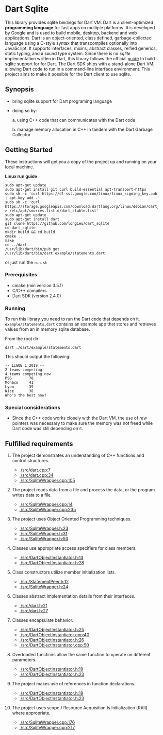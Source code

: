 # Dart Sqlite

This library provides sqlite bindings for Dart VM. Dart is a client-optimized **programming language** for fast apps on multiple platforms. It is developed by Google and is used to build mobile, desktop, backend and web applications. Dart is an object-oriented, class defined, garbage-collected language using a C-style syntax that transcompiles optionally into JavaScript. It supports interfaces, mixins, abstract classes, reified generics, static typing, and a sound type system. Since there is no _sqlite_ implementation written in Dart, this library follows the official [guide](https://dart.dev/server/c-interop-native-extensions) to build sqlite support for for Dart. 
The Dart SDK ships with a stand-alone Dart VM, allowing Dart code to run in a command-line interface environment. This project aims to make it possible for the Dart client to use sqlite. 

## Synopsis

* bring sqlite support for Dart programing language
* doing so by:

     a. using C++ code that can communicates with the Dart code
    
     b. manage memory allocation in C++ in tandem with the Dart Garbage Collector 

## Getting Started

These instructions will get you a copy of the project up and running on your local machine. 

**Linux run guide**

```
sudo apt-get update
sudo apt-get install git curl build-essential apt-transport-https
sudo sh -c 'curl https://dl-ssl.google.com/linux/linux_signing_key.pub | apt-key add -'
sudo sh -c 'curl https://storage.googleapis.com/download.dartlang.org/linux/debian/dart_stable.list > /etc/apt/sources.list.d/dart_stable.list'
sudo apt-get update
sudo apt-get install dart
git clone https://github.com/long1eu/dart_sqlite
cd dart_sqlite
mkdir build && cd build
cmake ..
make
cd ../dart
/usr/lib/dart/bin/pub get
/usr/lib/dart/bin/dart example/statements.dart
```

or just run the `run.sh`

### Prerequisites

* cmake (min version 3.5.1)
* C/C++ compilers
* Dart SDK (version 2.4.0)

### Running

To run this library you need to run the Dart code that depends on it. `example/statements.dart` contains an example app that stores and retrieves values from an in memory sqlite database.

From the root dir:

```
dart ./dart/example/statements.dart
```
This should output the following:
```
-- LIGUE 1 2019 --
2 teams competing
4 teams competing now
PSG        78
Monaco     41
Lyon       39
Nice       38
Who's the best now?
```

### Special considerations
* Since the C++ code works closely with the Dart VM, the use of raw pointers was necessary to make sure the memory was not freed while Dart code was still depending on it.

## Fulfilled requirements
1. The project demonstrates an understanding of C++ functions and control structures.
    
    * [./src/dart.cpp:7](https://github.com/long1eu/dart_sqlite/blob/master/src/dart.cpp#L7)
    * [./src/dart.cpp:34](https://github.com/long1eu/dart_sqlite/blob/master/src/dart.cpp#L34)
    * [./src/SqliteWrapper.cpp:105](https://github.com/long1eu/dart_sqlite/blob/master/src/SqliteWrapper.cpp#L105)
    
2. The project reads data from a file and process the data, or the program writes data to a file.
    
    * [./src/SqliteWrapper.cpp:14](https://github.com/long1eu/dart_sqlite/blob/master/src/SqliteWrapper.cpp#L14)
    * [./src/SqliteWrapper.cpp:235](https://github.com/long1eu/dart_sqlite/blob/master/src/SqliteWrapper.cpp#L235)
    
3. The project uses Object Oriented Programming techniques.

    * [./src/SqliteWrapper.h:23](https://github.com/long1eu/dart_sqlite/blob/master/src/SqliteWrapper.h#L23)
    * [./src/SqliteWrapper.h:31](https://github.com/long1eu/dart_sqlite/blob/master/src/SqliteWrapper.h#L31)
    * [./src/SqliteWrapper.h:50](https://github.com/long1eu/dart_sqlite/blob/master/src/SqliteWrapper.h#L50)
    
4. Classes use appropriate access specifiers for class members.
    
    * [./src/DartObjectInstantiator.h:13](https://github.com/long1eu/dart_sqlite/blob/master/src/DartObjectInstantiator.h#L13)
    * [./src/DartObjectInstantiator.h:28](https://github.com/long1eu/dart_sqlite/blob/master/src/DartObjectInstantiator.h#L28)
    
5. Class constructors utilize member initialization lists.
    
    * [./src/StatementPeer.h:12](https://github.com/long1eu/dart_sqlite/blob/master/src/StatementPeer.h#L12)
    * [./src/SqliteWrapper.h:24](https://github.com/long1eu/dart_sqlite/blob/master/src/SqliteWrapper.h#L24)     
         
    
6. Classes abstract implementation details from their interfaces.

    * [./src/dart.h:21](https://github.com/long1eu/dart_sqlite/blob/master/src/dart.h#L21)     
    * [./src/dart.h:27](https://github.com/long1eu/dart_sqlite/blob/master/src/dart.h#L27)     
    
7. Classes encapsulate behavior.

    * [./src/DartObjectInstantiator.h:25](https://github.com/long1eu/dart_sqlite/blob/master/src/DartObjectInstantiator.h#L25)
    * [./src/DartObjectInstantiator.cpp:40](https://github.com/long1eu/dart_sqlite/blob/master/src/DartObjectInstantiator.cpp#L40)
    * [./src/DartObjectInstantiator.h:26](https://github.com/long1eu/dart_sqlite/blob/master/src/DartObjectInstantiator.h#L26)
    * [./src/DartObjectInstantiator.cpp:50](https://github.com/long1eu/dart_sqlite/blob/master/src/DartObjectInstantiator.cpp#L50)
    
8. Overloaded functions allow the same function to operate on different parameters.

    * [./src/DartObjectInstantiator.h:19](https://github.com/long1eu/dart_sqlite/blob/master/src/DartObjectInstantiator.h#L19)
    * [./src/DartObjectInstantiator.h:23](https://github.com/long1eu/dart_sqlite/blob/master/src/DartObjectInstantiator.h#L23)
    
9. The project makes use of references in function declarations.
    
    * [./src/DartObjectInstantiator.h:19](https://github.com/long1eu/dart_sqlite/blob/master/src/DartObjectInstantiator.h#L19)
    * [./src/DartObjectInstantiator.h:23](https://github.com/long1eu/dart_sqlite/blob/master/src/DartObjectInstantiator.h#L23)
    
10. The project uses scope / Resource Acquisition Is Initialization (RAII) where appropriate.

    * [./src/SqliteWrapper.cpp:176](https://github.com/long1eu/dart_sqlite/blob/master/src/SqliteWrapper.cpp#L176)                 
    * [./src/SqliteWrapper.cpp:217](https://github.com/long1eu/dart_sqlite/blob/master/src/SqliteWrapper.cpp#L217)                 
